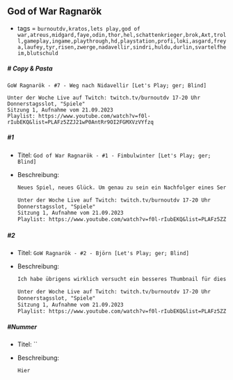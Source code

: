## God of War Ragnarök

* tags = `burnoutdv,kratos,lets play,god of war,atreus,midgard,faye,odin,thor,hel,schattenkrieger,brok,Axt,troll,gameplay,ingame,playthrough,hd,playstation,profi,loki,asgard,freya,laufey,tyr,risen,zwerge,nadavellir,sindri,huldu,durlin,svartelfheim,blutschuld`

##### # Copy & Pasta

```
GoW Ragnarök - #7 - Weg nach Nidavellir [Let's Play; ger; Blind]

Unter der Woche Live auf Twitch: twitch.tv/burnoutdv 17-20 Uhr
Donnerstagsslot, "Spiele" 
Sitzung 1, Aufnahme vom 21.09.2023
Playlist: https://www.youtube.com/watch?v=f0l-rIubEKQ&list=PLAFz5ZZJ21wP0AntRr9OI2FGMXVzVYfzq
```



##### #1

* Titel: `God of War Ragnarök - #1 - Fimbulwinter [Let's Play; ger; Blind]`

* Beschreibung:

  ```markdown
  Neues Spiel, neues Glück. Um genau zu sein ein Nachfolger eines Serien-Reboot. Zur Zusammenfassung schnell gesagt, Kratos, Kriegsgott und Geist von Sparta hat sich in den Ruhestand nach Midgard abgesetzt und dort eine längere Beziehung mit einer Frau namens Faye geführt die Anderen auch als Laufey die Gerechte bekannt ist. Die beiden hatten gemeinsam einen Sohn der in seiner Jugend ein paar Anfälle hatte. Kratos hat „Junge“ gelegentlich Atreus genannt nach einem alten Krieger aus seiner Jugend. Im Verlauf des ersten Teils finden wir dann heraus das die verschollenen Riesen eine ziemlich genaue Prophezeiung für Alles hatten und Faye wohl auch eine Riesin war, Atreus eigentlich Loki heißt und, nachdem wir Baldur getötet haben, Ragnarök kurz bevor steht. Außerdem ist uns Baldurs Mutter sauer wir weil ihren Goldjungen auf dem Gewissen hatten nachdem dieser versucht hatte sie zu erwürgen. Wie DAS jetzt alles in die klassische nordische Mythologie passt kann ich jetzt auch nicht sagen aber schon jetzt ist klar das Kratos wohl ein wenig das Schicksal durcheinander gebracht hat. Ob und in welchen Umfang kann man aber nicht klar sagen. Sicher ist aber das uns Asgard auch an den Hacken ist, haben wir doch nicht nur Odins zweiten Lieblingssohn umgebracht sondern auch die Söhne seines anderen Lieblingssohn Magni und Modi. Außerdem hört der Schnee nicht auf zu fallen und dann geht es dem Fenris-Wolf auch nicht so gut. Eine menge Zeug und von hier aus fangen wir dann einfach einmal an. Zumindest der Einstieg ist definitiv aktionsgeladen.
  
  Unter der Woche Live auf Twitch: twitch.tv/burnoutdv 17-20 Uhr
  Donnerstagsslot, "Spiele" 
  Sitzung 1, Aufnahme vom 21.09.2023
  Playlist: https://www.youtube.com/watch?v=f0l-rIubEKQ&list=PLAFz5ZZJ21wP0AntRr9OI2FGMXVzVYfzq
  ```

##### #2

* Titel: `GoW Ragnarök - #2 - Björn [Let's Play; ger; Blind]`

* Beschreibung:

  ```markdown
  Ich habe übrigens wirklich versucht ein besseres Thumbnail für diese Episode zu finden, da der Anfang ja sehr aktionsreich ist, sogar vielleicht Eines das genau aus dieser Folge entnommen ist und den Titel visualisiert. Leider sind die sehr bewegten Zwischensequenzen eben das, sehr bewusst. Ich bin die Frames einzeln durchgegangen. Kein einziger davon ist scharf, das liegt wahrscheinlich an der Grafikengine und visuellen Tricks die hier oben drauf liegen, aber das ganze Bild ist sehr verwaschen. Das hat etwas sehr filmisches aber leider ist es auch nicht sehr gut geeignet geile Screenshots zu machen. Inhaltlich kann ich eigentlich kaum etwas sagen ohne die Gesamtsitutation zu beschreiben aber nur soviel: die Jagd nach dem Bären um die Bewegungsabläufe und ein paar schwache Gegner auf zu führen ist ganz nett gemacht. Und das „große“ Finale unserer Suche hat auch etwas. Jetzt müssen wir nur noch herausfinden was ich mit Björn überhaupt meine. Handelt es sich um einen mächtigen Nordmann der uns ganz abseits der ganzen Götter als Widersacher entgegengestellt wird? Ein großer Anführer der nicht unser Antagonist ist sonder ein eventuell Unterstützer?  Wir werden es sehen.
  
  Unter der Woche Live auf Twitch: twitch.tv/burnoutdv 17-20 Uhr
  Donnerstagsslot, "Spiele" 
  Sitzung 1, Aufnahme vom 21.09.2023
  Playlist: https://www.youtube.com/watch?v=f0l-rIubEKQ&list=PLAFz5ZZJ21wP0AntRr9OI2FGMXVzVYfzq
  ```

##### #Nummer

* Titel: ``

* Beschreibung:

  ```markdown
  Hier
  ```
